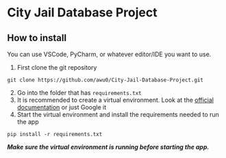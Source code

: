 # City Jail Database Project

## How to install

You can use VSCode, PyCharm, or whatever editor/IDE you want to use.

1. First clone the git repository
```
git clone https://github.com/awu0/City-Jail-Database-Project.git
```

2. Go into the folder that has `requirements.txt`
3. It is recommended to create a virtual environment. Look at the [official documentation](https://docs.python.org/3/library/venv.html) or just Google it
4. Start the virtual environment and install the requirements needed to run the app
```
pip install -r requirements.txt
```

***Make sure the virtual environment is running before starting the app.***
